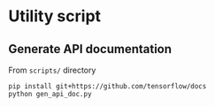 # Utility script


## Generate API documentation

From `scripts/` directory

```
pip install git+https://github.com/tensorflow/docs
python gen_api_doc.py
```